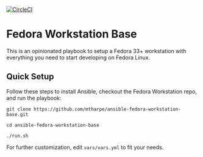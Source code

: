 [![CircleCI](https://circleci.com/gh/mtharpe/ansible-fedora-workstation-base/tree/main.svg?style=svg)](https://circleci.com/gh/mtharpe/ansible-fedora-workstation-base/tree/main)


# Fedora Workstation Base

This is an opinionated playbook to setup a Fedora 33+ workstation with everything you need to start developing on Fedora Linux.

## Quick Setup

Follow these steps to install Ansible, checkout the Fedora Workstation repo, and run the playbook:

```
git clone https://github.com/mtharpe/ansible-fedora-workstation-base.git

cd ansible-fedora-workstation-base

./run.sh

```

For further customization, edit `vars/vars.yml` to fit your needs.
